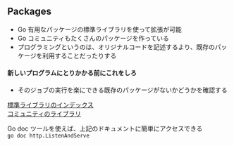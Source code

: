 ## Packages
* Go 有用なパッケージの標準ライブラリを使って拡張が可能
* Go コミュニティもたくさんのパッケージを作っている
* プログラミングというのは、オリジナルコードを記述するより、既存のパッケージを利用することだったりする



#### 新しいプログラムにとりかかる前にこれをしろ
* そのジョブの実行を楽にできる既存のパッケージがないかどうかを確認する  

[標準ライブラリのインデックス](https://golang.org/pkg)  
[コミュニティのライブラリ](https://godoc.org.)  

Go doc ツールを使えば、上記のドキュメントに簡単にアクセスできる  
`go doc http.ListenAndServe`
